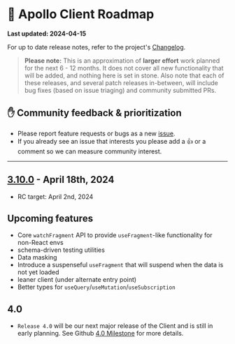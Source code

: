# 🔮 Apollo Client Roadmap

**Last updated: 2024-04-15**

For up to date release notes, refer to the project's [Changelog](https://github.com/apollographql/apollo-client/blob/main/CHANGELOG.md).

> **Please note:** This is an approximation of **larger effort** work planned for the next 6 - 12 months. It does not cover all new functionality that will be added, and nothing here is set in stone. Also note that each of these releases, and several patch releases in-between, will include bug fixes (based on issue triaging) and community submitted PRs.

## ✋ Community feedback & prioritization

- Please report feature requests or bugs as a new [issue](https://github.com/apollographql/apollo-client/issues/new/choose).
- If you already see an issue that interests you please add a 👍 or a comment so we can measure community interest.

---

## [3.10.0](https://github.com/apollographql/apollo-client/milestone/33) - April 18th, 2024

- RC target: April 2nd, 2024

## Upcoming features

- Core `watchFragment` API to provide `useFragment`-like functionality for non-React envs
- schema-driven testing utilities
- Data masking
- Introduce a suspenseful `useFragment` that will suspend when the data is not yet loaded
- leaner client (under alternate entry point)
- Better types for `useQuery`/`useMutation`/`useSubscription`

## 4.0

- `Release 4.0` will be our next major release of the Client and is still in early planning.  See Github [4.0 Milestone](https://github.com/apollographql/apollo-client/milestone/31) for more details.
